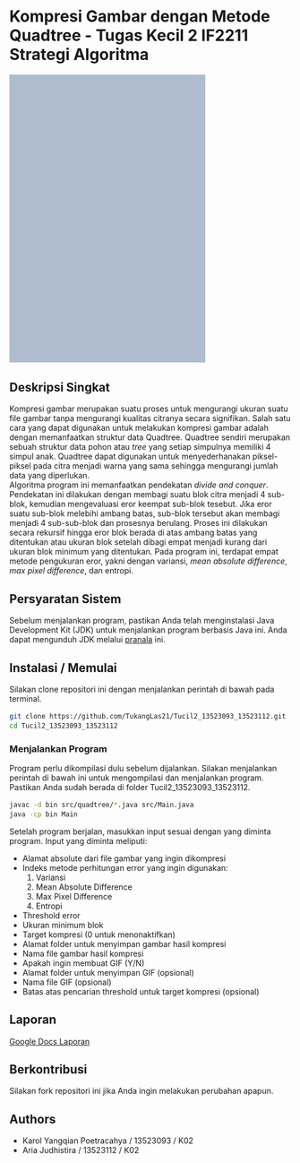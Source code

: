 # Kompresi Gambar dengan Metode Quadtree - Tugas Kecil 2 IF2211 Strategi Algoritma
<img src="demo.gif" alt="demo animation" width="350">

## Deskripsi Singkat
Kompresi gambar merupakan suatu proses untuk mengurangi ukuran suatu file gambar tanpa mengurangi kualitas citranya secara signifikan. Salah satu cara yang dapat digunakan untuk melakukan kompresi gambar adalah dengan memanfaatkan struktur data Quadtree. Quadtree sendiri merupakan sebuah struktur data pohon atau _tree_ yang setiap simpulnya memiliki 4 simpul anak. Quadtree dapat digunakan untuk menyederhanakan piksel-piksel pada citra menjadi warna yang sama sehingga mengurangi jumlah data yang diperlukan. <br>
Algoritma program ini memanfaatkan pendekatan _divide and conquer_. Pendekatan ini dilakukan dengan membagi suatu blok citra menjadi 4 sub-blok, kemudian mengevaluasi eror keempat sub-blok tesebut. Jika eror suatu sub-blok melebihi ambang batas, sub-blok tersebut akan membagi menjadi 4 sub-sub-blok dan prosesnya berulang. Proses ini dilakukan secara rekursif hingga eror blok berada di atas ambang batas yang ditentukan atau ukuran blok setelah dibagi empat menjadi kurang dari ukuran blok minimum yang ditentukan. Pada program ini, terdapat empat metode pengukuran eror, yakni dengan variansi, _mean absolute difference_, _max pixel difference_, dan entropi.

## Persyaratan Sistem
Sebelum menjalankan program, pastikan Anda telah menginstalasi Java Development Kit (JDK) untuk menjalankan program berbasis Java ini. Anda dapat mengunduh JDK melalui [pranala](https://www.oracle.com/in/java/technologies/downloads/#java23) ini.

## Instalasi / Memulai
Silakan clone repositori ini dengan menjalankan perintah di bawah pada terminal.
```sh
git clone https://github.com/TukangLas21/Tucil2_13523093_13523112.git
cd Tucil2_13523093_13523112
```

### Menjalankan Program
Program perlu dikompilasi dulu sebelum dijalankan. Silakan menjalankan perintah di bawah ini untuk mengompilasi dan menjalankan program. Pastikan Anda sudah berada di folder Tucil2_13523093_13523112.
```sh
javac -d bin src/quadtree/*.java src/Main.java
java -cp bin Main
```
Setelah program berjalan, masukkan input sesuai dengan yang diminta program.
Input yang diminta meliputi:
- Alamat absolute dari file gambar yang ingin dikompresi
- Indeks metode perhitungan error yang ingin digunakan:
  1. Variansi
  2. Mean Absolute Difference
  3. Max Pixel Difference
  4. Entropi
- Threshold error
- Ukuran minimum blok
- Target kompresi (0 untuk menonaktifkan)
- Alamat folder untuk menyimpan gambar hasil kompresi
- Nama file gambar hasil kompresi
- Apakah ingin membuat GIF (Y/N)
- Alamat folder untuk menyimpan GIF (opsional)
- Nama file GIF (opsional)
- Batas atas pencarian threshold untuk target kompresi (opsional)

## Laporan
[Google Docs Laporan](https://docs.google.com/document/d/1DCzy2bY037Ounp9AMHOxyg9fs--8FGSJflN1tjw2ET8/edit?usp=sharing)

## Berkontribusi
Silakan fork repositori ini jika Anda ingin melakukan perubahan apapun. 

## Authors
- Karol Yangqian Poetracahya / 13523093 / K02
- Aria Judhistira / 13523112 / K02
